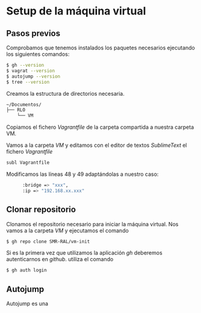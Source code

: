 # Setup de la máquina virtual

## Pasos previos
Comprobamos que tenemos instalados los paquetes necesarios ejecutando los siguientes comandos:
```bash
$ gh --version
$ vagrat --version
$ autojump --version
$ tree --version
```
Creamos la estructura de directorios necesaria.
```bash
~/Documentos/
├── RLO    
    └── VM
```
Copiamos el fichero _Vagrantfile_ de la carpeta compartida a nuestra carpeta VM.

Vamos a la carpeta _VM_ y editamos con el editor de textos _SublimeText_ el fichero _Vagrantfile_
```bash
subl Vagrantfile
```
Modificamos las líneas 48 y 49 adaptándolas a nuestro caso:
```bash
      :bridge => "xxx",
      :ip => "192.168.xx.xxx"    
```
## Clonar repositorio
Clonamos el repositorio necesario para iniciar la máquina virtual. Nos vamos a la carpeta _VM_ y ejecutamos el comando 
```bash
$ gh repo clone SMR-RAL/vm-init
```
Si es la primera vez que utilizamos la aplicación _gh_ deberemos autenticarnos en _github_. utiliza el comando 
```bash
$ gh auth login
```
## Autojump
Autojump es una 
